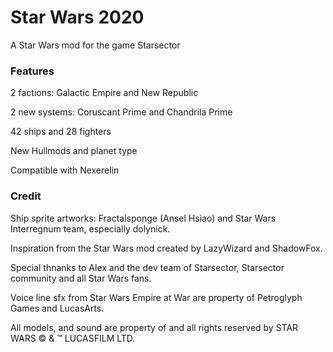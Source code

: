 # Star Wars 2020
A Star Wars mod for the game Starsector

### Features

2 factions:
Galactic Empire and New Republic

2 new systems: Coruscant Prime and Chandrila Prime

42 ships and 28 fighters

New Hullmods and planet type

Compatible with Nexerelin

### Credit 

  Ship sprite artworks:
    Fractalsponge (Ansel Hsiao) and Star Wars Interregnum team, especially dolynick.
    
   Inspiration from the Star Wars mod created by LazyWizard and ShadowFox.


Special thnanks to Alex and the dev team of Starsector, Starsector community and all Star Wars fans.


Voice line sfx from Star Wars Empire at War are property of Petroglyph Games and LucasArts.

All models, and sound are property of and all rights reserved by STAR WARS © & ™ LUCASFILM LTD.
